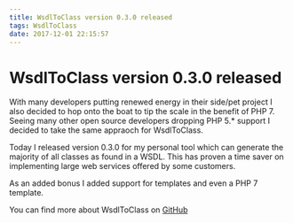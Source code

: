 ```yaml
---
title: WsdlToClass version 0.3.0 released
tags: WsdlToClass
date: 2017-12-01 22:15:57
---
```


# WsdlToClass version 0.3.0 released
With many developers putting renewed energy in their side/pet project I also decided to hop onto the boat to tip the scale in the benefit of PHP 7. Seeing many other open source developers dropping PHP 5.* support I decided to take the same appraoch for WsdlToClass.

Today I released version 0.3.0 for my personal tool which can generate the majority of all classes as found in a WSDL. This has proven a time saver on implementing large web services offered by some customers.

As an added bonus I added support for templates and even a PHP 7 template.

You can find more about WsdlToClass on [GitHub](https://github.com/DannyvdSluijs/WsdlToClass)  